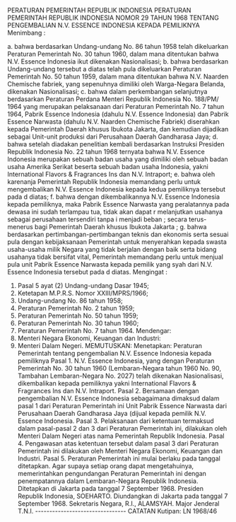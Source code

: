  PERATURAN PEMERINTAH REPUBLIK INDONESIA PERATURAN PEMERINTAH REPUBLIK INDONESIA NOMOR 29 TAHUN 1968 TENTANG PENGEMBALIAN N.V. ESSENCE INDONESIA KEPADA PEMILIKNYA
Menimbang :

a. bahwa berdasarkan Undang-undang No. 86 tahun 1958 telah dikeluarkan Peraturan Pemerintah No. 30 tahun 1960, dalam mana ditentukan bahwa N.V. Essence Indonesia ikut dikenakan Nasionalisasi;
b. bahwa berdasarkan Undang-undang tersebut a diatas telah pula dikeluarkan Peraturan Pemerintah No. 50 tahun 1959, dalam mana ditentukan bahwa N.V. Naarden Chemische fabriek, yang sepenuhnya dimiliki oleh Warga-Negara Belanda, dikenakan Nasionalisasi;
c. bahwa dalam perkembangan selanjutnya berdasarkan Peraturan Perdana Menteri Republik Indonesia No. 188/PM/ 1964 yang merupakan pelaksanaan dari Peraturan Pemerintah No. 7 tahun 1964, Pabrik Essence Indonesia (dahulu N.V. Essence Indonesia) dan Pabrik Essence Narwasta (dahulu N.V. Naarden Chemische Fabriek) diserahkan kepada Pemerintah Daerah khusus Ibukota Jakarta, dan kemudian dijadikan sebagai Unit-unit produksi dari Perusahaan Daerah Gandharasa Jaya;
d. bahwa setelah diadakan penelitian kembali berdasarkan Instruksi Presiden Republik Indonesia No. 22 tahun 1968 ternyata bahwa N.V. Essence Indonesia merupakan sebuah badan usaha yang dimiliki oleh sebuah badan usaha Amerika Serikat beserta sebuah badan usaha Indonesia, yakni International Flavors & Fragrances Ins dan N.V. Intraport;
e. bahwa oleh karenanja Pemerintah Republik Indonesia memandang perlu untuk mengembalikan N.V. Essence Indonesia kepada kedua pemiliknya tersebut pada d diatas;
f. bahwa dengan dikembalikannya N.V. Essence Indonesia kepada pemiliknya, maka Pabrik Essence Narwasta yang peralatannya pada dewasa ini sudah terlampau tua, tidak akan dapat r melanjutkan usahanya sebagai perusahaan tersendiri tanpa i menjadi beban ; secara terus-menerus bagi Pemerintah Daerah khusus Ibukota Jakarta ;
g. bahwa berdasarkan pertimbangan-pertimbangan teknis dan ekonomis serta sesuai pula dengan kebijaksanaan Pemerintah untuk menyerahkan kepada swasta usaha-usaha milik Negara yang tidak berjalan dengan baik serta bidang usahanya tidak bersifat vital, Pemerintah memandang perlu untuk menjual pula unit Pabrik Essence Narwasta kepada pemilik yang syah dari N.V. Essence Indonesia tersebut pada d diatas.
Mengingat :

1. Pasal 5 ayat (2) Undang-undang Dasar 1945;
2. Ketetapan M.P.R.S. Nomor XXIII/MPRS/1966;
3. Undang-undang No. 86 tahun 1958;
4. Peraturan Pemerintah No. 2 tahun 1959;
5. Peraturan Pemerintah No. 50 tahun 1959;
6. Peraturan Pemerintah No. 30 tahun 1960;
7. Peraturan Pemerintah No. 7 tahun 1964. Mendengar:
1. Menteri Negara Ekonomi, Keuangan dan Industri:
2. Menteri Dalam Negeri.
MEMUTUSKAN:
 Menetapkan: Peraturan Pemerintah tentang pengembalian N.V. Essence Indonesia kepada pemiliknya Pasal 1. N.V. Essence Indonesia, yang dengan Peraturan Pemerintah No. 30 tahun 1960 (Lembaran-Negara tahun 1960 No. 90, Tambahan Lembaran-Negara No. 2027) telah dikenakan Nasionalisasi, dikembalikan kepada pemiliknya yakni International Flavors & Fragrances Ins dan N.V. Intraport. Pasal 2. Bersamaan dengan pengembalian N.V. Essence Indonesia sebagaimana dimaksud dalam pasal 1 dari Peraturan Pemerintah ini Unit Pabrik Essence Narwasta dari Perusahaan Daerah Gandharasa Jaya (dijual kepada pemilik N.V. Essence Indonesia. Pasal 3. Pelaksanaan dari ketentuan termaksud dalam pasal-pasal 2 dan 3 dari Peraturan Pemerintah ini, dilakukan oleh Menteri Dalam Negeri atas nama Pemerintah Republik Indonesia. Pasal 4. Pengawasan atas ketentuan tersebut dalam pasal 3 dari Peraturan Pemerintah ini dilakukan oleh Menteri Negara Ekonomi, Keuangan dan Industri. Pasal 5. Peraturan Pemerintah ini mulai berlaku pada tanggal ditetapkan. Agar supaya setiap orang dapat mengetahuinya, memerintahkan pengundangan Peraturan Pemerintah ini dengan penempatannya dalam Lembaran-Negara Republik Indonesia. Ditetapkan di Jakarta pada tanggal 7 September 1968. Presiden Republik Indonesia, SOEHARTO. Diundangkan di Jakarta pada tanggal 7 September 1968. Sekretaris Negara, R.I., ALAMSYAH. Major Jenderal T.N.I. -------------------------------- CATATAN Kutipan: LN 1968/46